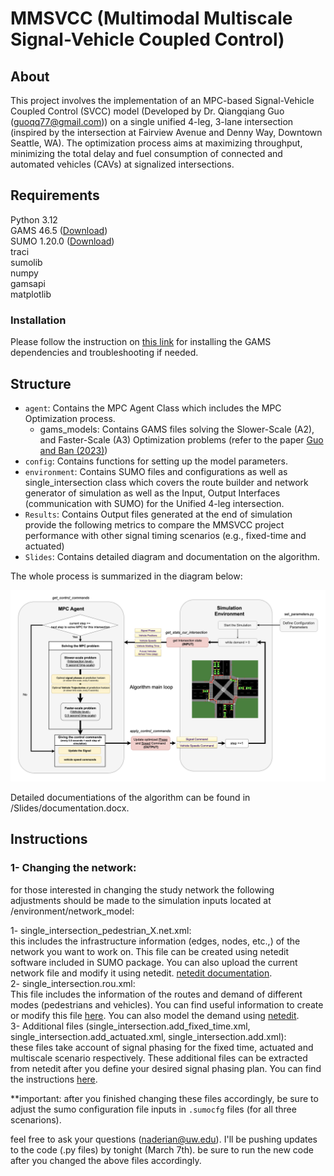 # MMSVCC (Multimodal Multiscale Signal-Vehicle Coupled Control)

## About
This project involves the implementation of an MPC-based Signal-Vehicle Coupled Control (SVCC) model (Developed by Dr. Qiangqiang Guo (guoqq77@gmail.com)) on a single unified 4-leg, 3-lane intersection (inspired by the intersection at Fairview Avenue and Denny Way, Downtown Seattle, WA). The optimization process aims at maximizing throughput, minimizing the total delay and fuel consumption of connected and automated vehicles (CAVs) at signalized intersections.

## Requirements
Python 3.12   
GAMS 46.5 ([Download](https://www.gams.com/download/))  
SUMO 1.20.0  ([Download](https://eclipse.dev/sumo/))  
traci  
sumolib  
numpy  
gamsapi  
matplotlib  

### Installation
Please follow the instruction on [this link](https://www.gams.com/latest/docs/API_PY_GETTING_STARTED.html) for installing the GAMS dependencies and troubleshooting if needed. 

## Structure
- `agent`: Contains the MPC Agent Class which includes the MPC Optimization process.  
    - gams_models: Contains GAMS files solving the Slower-Scale (A2), and Faster-Scale (A3) Optimization problems (refer to the paper [Guo and Ban (2023)](https://www.sciencedirect.com/science/article/abs/pii/S0191261523001121))  
- `config`: Contains functions for setting up the model parameters.
- `environment`: Contains SUMO files and configurations as well as single_intersection class which covers the route builder and network generator of simulation as well as the Input, Output Interfaces (communication with SUMO) for the Unified 4-leg intersection.
- `Results`: Contains Output files generated at the end of simulation provide the following metrics to compare the MMSVCC project performance with other signal timing scenarios (e.g., fixed-time and actuated)
- `Slides`: Contains detailed diagram and documentation on the algorithm.

The whole process is summarized in the diagram below:  

![MPC Agent Diagram](Slides/Diagram2.png)

 
Detailed documentiations of the algorithm can be found in /Slides/documentation.docx.  


## Instructions
### 1- Changing the network:
for those interested in changing the study network the following adjustments should be made to the simulation inputs located at /environment/network_model:  
  
1- single_intersection_pedestrian_X.net.xml:  
    this includes the infrastructure information (edges, nodes, etc.,) of the network you want to work on. This file can be created using netedit software included in SUMO package. You can also upload the current network file and modify it using netedit. [netedit documentation](https://sumo.dlr.de/docs/Netedit/index.html).  
2- single_intersection.rou.xml:  
    This file includes the information of the routes and demand of different modes (pedestrians and vehicles). You can find useful information to create or modify this file [here](https://sumo.dlr.de/docs/Definition_of_Vehicles%2C_Vehicle_Types%2C_and_Routes.html). You can also model the demand using [netedit](https://sumo.dlr.de/docs/Netedit/elementsDemand.html).  
3- Additional files (single_intersection.add_fixed_time.xml, single_intersection.add_actuated.xml, single_intersection.add.xml):   
    these files take account of signal phasing for the fixed time, actuated and multiscale scenario respectively. These additional files can be extracted from netedit after you define your desired signal phasing plan. You can find the instructions [here](https://sumo.dlr.de/docs/Netedit/elementsAdditional.html).  
  
**important: after you finished changing these files accordingly, be sure to adjust the sumo configuration file inputs in `.sumocfg` files (for all three scenarions).  

feel free to ask your questions (naderian@uw.edu). I'll be pushing updates to the code (.py files) by tonight (March 7th). be sure to run the new code after you changed the above files accordingly. 

